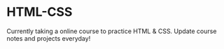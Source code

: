 # HTML-CSS
Currently taking a online course to practice HTML & CSS. Update course notes and projects everyday!
